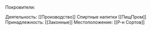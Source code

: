 Покровители:

Деятельность:
[[Производство]] Спиртные напитки
[[ПищПром]]
Принадлежность:
[[Законные]]
Местоположение:
[[Р-н Сортов]]
